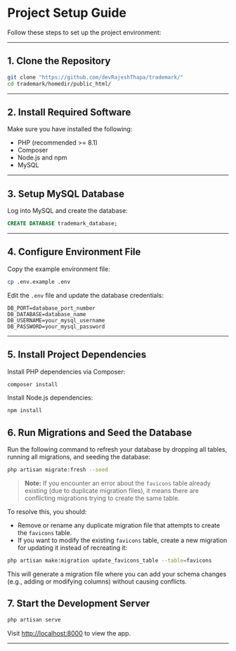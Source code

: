 # Project Setup Guide

Follow these steps to set up the project environment:

---

## 1. Clone the Repository

```bash
git clone "https://github.com/devRajeshThapa/trademark/"
cd trademark/homedir/public_html/
```

---

## 2. Install Required Software

Make sure you have installed the following:

- PHP (recommended >= 8.1)
- Composer
- Node.js and npm
- MySQL

---

## 3. Setup MySQL Database

Log into MySQL and create the database:

```sql
CREATE DATABASE trademark_database;
```

---

## 4. Configure Environment File

Copy the example environment file:

```bash
cp .env.example .env
```

Edit the `.env` file and update the database credentials:

```dotenv
DB_PORT=database_port_number
DB_DATABASE=database_name
DB_USERNAME=your_mysql_username
DB_PASSWORD=your_mysql_password
```

---

## 5. Install Project Dependencies

Install PHP dependencies via Composer:

```bash
composer install
```

Install Node.js dependencies:

```bash
npm install
```

## 6. Run Migrations and Seed the Database

Run the following command to refresh your database by dropping all tables, running all migrations, and seeding the database:

~~~bash
php artisan migrate:fresh --seed
~~~

> **Note:** If you encounter an error about the `favicons` table already existing (due to duplicate migration files), it means there are conflicting migrations trying to create the same table.

To resolve this, you should:

- Remove or rename any duplicate migration file that attempts to create the `favicons` table.
- If you want to modify the existing `favicons` table, create a new migration for updating it instead of recreating it:

~~~bash
php artisan make:migration update_favicons_table --table=favicons
~~~

This will generate a migration file where you can add your schema changes (e.g., adding or modifying columns) without causing conflicts.

## 7. Start the Development Server

```bash
php artisan serve
```

Visit [http://localhost:8000](http://localhost:8000) to view the app.

---
